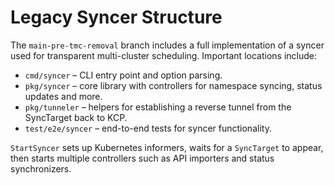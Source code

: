 # Legacy Syncer Structure

The `main-pre-tmc-removal` branch includes a full implementation of a syncer used for transparent multi-cluster scheduling. Important locations include:

- `cmd/syncer` – CLI entry point and option parsing.
- `pkg/syncer` – core library with controllers for namespace syncing, status updates and more.
- `pkg/tunneler` – helpers for establishing a reverse tunnel from the SyncTarget back to KCP.
- `test/e2e/syncer` – end-to-end tests for syncer functionality.

`StartSyncer` sets up Kubernetes informers, waits for a `SyncTarget` to appear, then starts multiple controllers such as API importers and status synchronizers.
